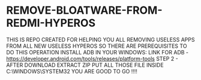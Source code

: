 # REMOVE-BLOATWARE-FROM-REDMI-HYPEROS
THIS IS REPO CREATED FOR HELPING YOU ALL REMOVING USELESS APPS FROM ALL NEW USELESS HYPEROS
SO THERE ARE PREREQUISITES TO DO THIS OPERATION INSTALL ADB IN YOUR WINDOWS:
LINK FOR ADB - https://developer.android.com/tools/releases/platform-tools
STEP 2 - AFTER DOWNLOAD EXTRACT ZIP PUT ALL THOSE FILE INSIDE C:\WINDOWS\SYSTEM32
YOU ARE GOOD TO GO !!!!
